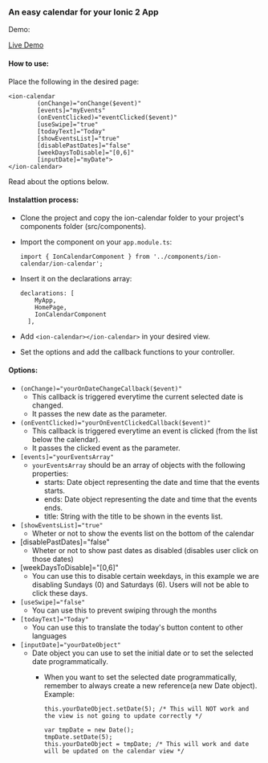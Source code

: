 ### An easy calendar for your Ionic 2 App

Demo:

  [Live Demo](https://rawgit.com/alexandretok/easy-ionic2-calendar/master/demo/lab.html)
  
#### How to use:
Place the following in the desired page:

    <ion-calendar
            (onChange)="onChange($event)"
            [events]="myEvents"
            (onEventClicked)="eventClicked($event)"
            [useSwipe]="true"
            [todayText]="Today"
            [showEventsList]="true"
            [disablePastDates]="false"
            [weekDaysToDisable]="[0,6]"
            [inputDate]="myDate">
    </ion-calendar>
    
Read about the options below.


#### Instalattion process:

* Clone the project and copy the ion-calendar folder to your project's components folder (src/components).
* Import the component on your `app.module.ts`:

    ```
    import { IonCalendarComponent } from '../components/ion-calendar/ion-calendar';
    ```
* Insert it on the declarations array:

    ```
    declarations: [
        MyApp,
        HomePage,
        IonCalendarComponent
      ],
    ```

* Add `<ion-calendar></ion-calendar>` in your desired view.
* Set the options and add the callback functions to your controller.

#### Options:

* `(onChange)="yourOnDateChangeCallback($event)"`
  * This callback is triggered everytime the current selected date is changed.
  * It passes the new date as the parameter.
* `(onEventClicked)="yourOnEventClickedCallback($event)"`
  * This callback is triggered everytime an event is clicked (from the list below the calendar).
  * It passes the clicked event as the parameter.
* `[events]="yourEventsArray"`
  * `yourEventsArray` should be an array of objects with the following properties:
    * starts: Date object representing the date and time that the events starts.
    * ends: Date object representing the date and time that the events ends.
    * title: String with the title to be shown in the events list.
* `[showEventsList]="true"`
  * Wheter or not to show the events list on the bottom of the calendar
* [disablePastDates]="false"
  * Wheter or not to show past dates as disabled (disables user click on those dates)
* [weekDaysToDisable]="[0,6]"
  * You can use this to disable certain weekdays, in this example we are disabling Sundays (0) and Saturdays (6). Users will not be able to click these days.
* `[useSwipe]="false"`
  * You can use this to prevent swiping through the months
* `[todayText]="Today"`
  * You can use this to translate the today's button content to other languages
* `[inputDate]="yourDateObject"`
  * Date object you can use to set the initial date or to set the selected date programmatically.
    * When you want to set the selected date programmatically, remember to always create a new reference(a new Date object).
      Example:
                      
      ```
      this.yourDateObject.setDate(5); /* This will NOT work and the view is not going to update correctly */
      
      var tmpDate = new Date();
      tmpDate.setDate(5);
      this.yourDateObject = tmpDate; /* This will work and date will be updated on the calendar view */
      ```
